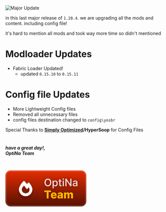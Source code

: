 ![Major Update](https://github.com/NotAGanesh/OptiNa-Reborn/blob/main/update_banners/major_update.png?raw=true)

in this last major release of `1.20.4`. we are upgrading all the mods and content. including config file!

it's hard to mention all mods and took way more time so didn't mentioned

# Modloader Updates
- Fabric Loader Updated!
    - updated `0.15.10` to `0.15.11`

# Config file Updates
- More Lightweight Config files
- Removed all unnecessary files
- config files destination changed to `config\yosbr`

Special Thanks to **[Simply Optimized](https://modrinth.com/modpack/sop)/HyperSoop** for Config Files



 #

***have a great day!,*** <br>
***OptiNa Team***

<br>

![OptiNa Team](https://raw.githubusercontent.com/NotAGanesh/OptiNa-Team/c834c07242f36d99bc07b4e6b1219cd71d7470e0/badges/cozy.svg)

